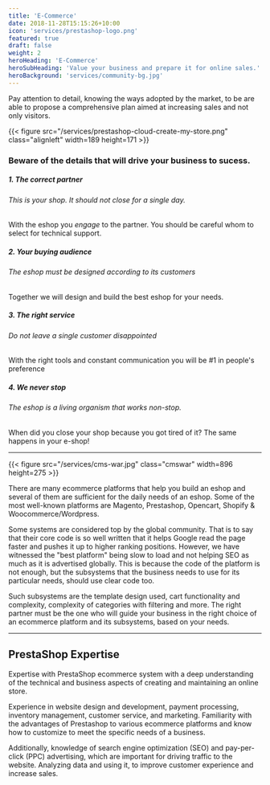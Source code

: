 ```yaml
---
title: 'E-Commerce'
date: 2018-11-28T15:15:26+10:00
icon: 'services/prestashop-logo.png'
featured: true
draft: false
weight: 2
heroHeading: 'E-Commerce'
heroSubHeading: 'Value your business and prepare it for online sales.'
heroBackground: 'services/community-bg.jpg'
---
```


Pay attention to detail, knowing the ways adopted by the market, to be are able to propose a comprehensive plan aimed at increasing sales and not only visitors.

{{< figure src="/services/prestashop-cloud-create-my-store.png" class="alignleft" width=189 height=171 >}}

### Beware of the details that will drive your business to sucess.

##### 1. The correct partner
###### This is your shop. It should not close for a single day.
With the eshop you _engage_ to the partner. You should be careful whom to select for technical support.
##### 2. Your buying audience
###### The eshop must be designed according to its customers
Together we will design and build the best eshop for your needs.
##### 3. The right service
###### Do not leave a single customer disappointed 
With the right tools and constant communication you will be #1 in people's preference

##### 4. We never stop
###### The eshop is a living organism that works non-stop.
When did you close your shop because you got tired of it? The same happens in your e-shop!

---

{{< figure src="/services/cms-war.jpg" class="cmswar" width=896 height=275 >}}

There are many ecommerce platforms that help you build an eshop and several of them are sufficient for the daily needs of an eshop. Some of the most well-known platforms are Magento, Prestashop, Opencart, Shopify & Woocommerce/Wordpress.

Some systems are considered top by the global community. That is to say that their core code is so well written that it helps Google read the page faster and pushes it up to higher ranking positions. However, we have witnessed the "best platform" being slow to load and not helping SEO as much as it is advertised globally. This is because the code of the platform is not enough, but the subsystems that the business needs to use for its particular needs, should use clear code too. 

Such subsystems are the template design used, cart functionality and complexity, complexity of categories with filtering and more.  The right partner must be the one who will guide your business in the right choice of an ecommerce platform and its subsystems, based on your needs.

---

## PrestaShop Expertise

Expertise with PrestaShop ecommerce system with a deep understanding of the technical and business aspects of creating and maintaining an online store. 

Experience in website design and development, payment processing, inventory management, customer service, and marketing. Familiarity with the advantages of Prestashop to various ecommerce platforms and know how to customize to meet the specific needs of a business.

Additionally, knowledge of search engine optimization (SEO) and pay-per-click (PPC) advertising, which are important for driving traffic to the website. Analyzing data and using it, to improve customer experience and increase sales.
